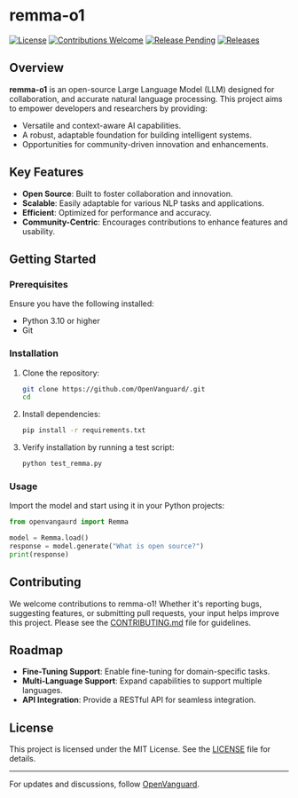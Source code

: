 # remma-o1

[![License](https://img.shields.io/badge/license-MIT-blue.svg)](LICENSE)
[![Contributions Welcome](https://img.shields.io/badge/contributions-welcome-brightgreen.svg)](CONTRIBUTING.md)
[![Release Pending](https://img.shields.io/badge/release-pending-yellow.svg)](https://github.com/OpenVanguard/remma-o1/releases/)
[![Releases](https://img.shields.io/badge/releases-page-blue.svg)](https://github.com/OpenVanguard/remma-o1/releases/)

## Overview
**remma-o1** is an open-source Large Language Model (LLM) designed for collaboration, and accurate natural language processing. This project aims to empower developers and researchers by providing:

- Versatile and context-aware AI capabilities.
- A robust, adaptable foundation for building intelligent systems.
- Opportunities for community-driven innovation and enhancements.

## Key Features
- **Open Source**: Built to foster collaboration and innovation.
- **Scalable**: Easily adaptable for various NLP tasks and applications.
- **Efficient**: Optimized for performance and accuracy.
- **Community-Centric**: Encourages contributions to enhance features and usability.

## Getting Started
### Prerequisites
Ensure you have the following installed:
- Python 3.10 or higher
- Git

### Installation
1. Clone the repository:
   ```bash
   git clone https://github.com/OpenVanguard/.git
   cd 
   ```
2. Install dependencies:
   ```bash
   pip install -r requirements.txt
   ```

3. Verify installation by running a test script:
   ```bash
   python test_remma.py
   ```

### Usage
Import the model and start using it in your Python projects:
```python
from openvangaurd import Remma

model = Remma.load()
response = model.generate("What is open source?")
print(response)
```

## Contributing
We welcome contributions to remma-o1! Whether it's reporting bugs, suggesting features, or submitting pull requests, your input helps improve this project. Please see the [CONTRIBUTING.md](CONTRIBUTING.md) file for guidelines.

## Roadmap
- **Fine-Tuning Support**: Enable fine-tuning for domain-specific tasks.
- **Multi-Language Support**: Expand capabilities to support multiple languages.
- **API Integration**: Provide a RESTful API for seamless integration.

## License
This project is licensed under the MIT License. See the [LICENSE](LICENSE) file for details.

---
For updates and discussions, follow [OpenVanguard](https://github.com/OpenVanguard).
